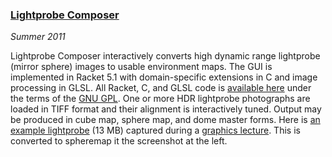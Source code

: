 ### [Lightprobe Composer][lightprobe]

*Summer 2011*

Lightprobe Composer interactively converts high dynamic range lightprobe (mirror sphere) images to usable environment maps. The GUI is implemented in Racket 5.1 with domain-specific extensions in C and image processing in GLSL. All Racket, C, and GLSL code is [available here][lightprobe] under the terms of the [GNU GPL][gpl]. One or more HDR lightprobe photographs are loaded in TIFF format and their alignment is interactively tuned. Output may be produced in cube map, sphere map, and dome master forms. Here is [an example lightprobe][example] (13 MB) captured during a [graphics lecture][csc4356]. This is converted to spheremap it the screenshot at the left.

[lightprobe]: lightprobe/lightprobe-2552.zip
[gpl]:        http://www.gnu.org/copyleft/gpl.html
[example]:    http://www.cct.lsu.edu/~rkooima/images/classroom.tif
[csc4356]:    csc4356/index.html

